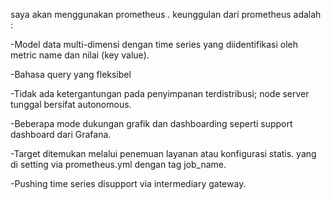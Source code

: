 saya akan menggunakan prometheus . keunggulan dari prometheus adalah :

-Model data multi-dimensi dengan time series yang diidentifikasi oleh metric name dan nilai (key value). 

-Bahasa query yang fleksibel 

-Tidak ada ketergantungan pada penyimpanan terdistribusi; node server tunggal bersifat autonomous.

-Beberapa mode dukungan grafik dan dashboarding seperti support dashboard dari Grafana.

-Target ditemukan melalui penemuan layanan atau konfigurasi statis. yang di setting via prometheus.yml dengan tag job_name.

-Pushing time series disupport via intermediary gateway.
